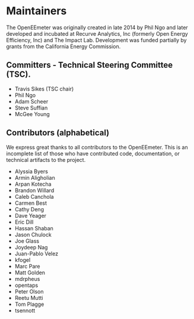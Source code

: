 # Maintainers

The OpenEEmeter was originally created in late 2014 by Phil Ngo and later
developed and incubated at Recurve Analytics, Inc (formerly Open Energy Efficiency, Inc) and The Impact Lab.
Development was funded partially by grants from the California Energy
Commission.

## Committers - Technical Steering Committee (TSC).

- Travis Sikes (TSC chair)
- Phil Ngo
- Adam Scheer
- Steve Suffian
- McGee Young

## Contributors (alphabetical)

We express great thanks to all contributors to the OpenEEmeter. This is an
incomplete list of those who have contributed code, documentation, or technical
artifacts to the project.

- Alyssia Byers
- Armin Aligholian
- Arpan Kotecha
- Brandon Willard
- Caleb Canchola
- Carmen Best
- Cathy Deng
- Dave Yeager
- Eric Dill
- Hassan Shaban
- Jason Chulock
- Joe Glass
- Joydeep Nag
- Juan-Pablo Velez
- kfogel
- Marc Pare
- Matt Golden
- mdrpheus
- opentaps
- Peter Olson
- Reetu Mutti
- Tom Plagge
- tsennott
